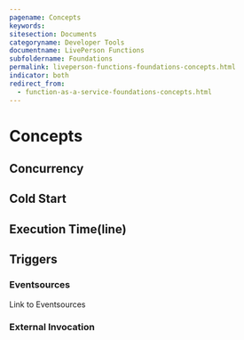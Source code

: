 ```yaml
---
pagename: Concepts
keywords:
sitesection: Documents
categoryname: Developer Tools
documentname: LivePerson Functions
subfoldername: Foundations
permalink: liveperson-functions-foundations-concepts.html
indicator: both
redirect_from:
  - function-as-a-service-foundations-concepts.html
---
```


# Concepts

## Concurrency

## Cold Start

## Execution Time(line)

## Triggers

### Eventsources

Link to Eventsources

### External Invocation

